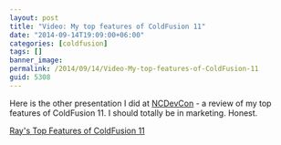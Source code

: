 ```yaml
---
layout: post
title: "Video: My top features of ColdFusion 11"
date: "2014-09-14T19:09:00+06:00"
categories: [coldfusion]
tags: []
banner_image: 
permalink: /2014/09/14/Video-My-top-features-of-ColdFusion-11
guid: 5308
---
```


<p>
Here is the other presentation I did at <a href="http://www.ncdevcon.com">NCDevCon</a> - a review of my top features of ColdFusion 11. I should totally be in marketing. Honest.
</p>

<p>
<a href="http://textiles.online.ncsu.edu/online/Play/923d48e7a74a45f5ac23f8368ef523d11d?catalog=f3393fc7-f068-4b21-84cd-23d1cebcd014">Ray's Top Features of ColdFusion 11</a>
</p>